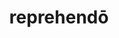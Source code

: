 ---
title: reprehendō
meaning: to scold
ch: six
pos: verb
inf: reprehendere
secondppstem: reprehend
infend: ere
conjugation: third
derivative: reprehensible
six: y
---